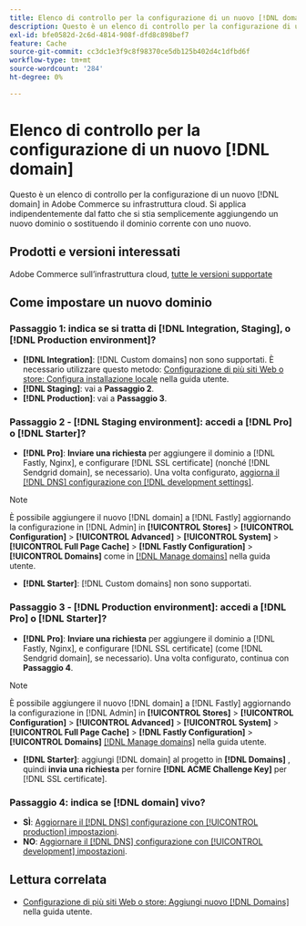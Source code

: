 ```yaml
---
title: Elenco di controllo per la configurazione di un nuovo [!DNL domain]
description: Questo è un elenco di controllo per la configurazione di un nuovo [!DNL domain] in Adobe Commerce su infrastruttura cloud.
exl-id: bfe0582d-2c6d-4814-908f-dfd8c898bef7
feature: Cache
source-git-commit: cc3dc1e3f9c8f98370ce5db125b402d4c1dfbd6f
workflow-type: tm+mt
source-wordcount: '284'
ht-degree: 0%

---
```


# Elenco di controllo per la configurazione di un nuovo [!DNL domain]

Questo è un elenco di controllo per la configurazione di un nuovo [!DNL domain] in Adobe Commerce su infrastruttura cloud. Si applica indipendentemente dal fatto che si stia semplicemente aggiungendo un nuovo dominio o sostituendo il dominio corrente con uno nuovo.

## Prodotti e versioni interessati

Adobe Commerce sull’infrastruttura cloud, [tutte le versioni supportate](https://www.adobe.com/content/dam/cc/en/legal/terms/enterprise/pdfs/Adobe-Commerce-Software-Lifecycle-Policy.pdf)

## Come impostare un nuovo dominio

### Passaggio 1: indica se si tratta di [!DNL Integration, Staging], o [!DNL Production environment]?

* **[!DNL Integration]**: [!DNL Custom domains] non sono supportati. È necessario utilizzare questo metodo: [Configurazione di più siti Web o store: Configura installazione locale](https://experienceleague.adobe.com/docs/commerce-cloud-service/user-guide/configure-store/multiple-sites.html#add-new-domains) nella guida utente.
* **[!DNL Staging]**: vai a **Passaggio 2**.
* **[!DNL Production]**: vai a **Passaggio 3**.

### Passaggio 2 - [!DNL Staging environment]: accedi a [!DNL Pro] o [!DNL Starter]?

* **[!DNL Pro]**: **Inviare una richiesta** per aggiungere il dominio a [!DNL Fastly, Nginx], e configurare [!DNL SSL certificate] (nonché [!DNL Sendgrid domain], se necessario). Una volta configurato, [aggiorna il [!DNL DNS] configurazione con [!DNL development settings]](https://experienceleague.adobe.com/docs/commerce-cloud-service/user-guide/cdn/setup-fastly/fastly-configuration.html#update-dns-configuration-with-development-settings).

>[!NOTE]
>
>È possibile aggiungere il nuovo [!DNL domain] a [!DNL Fastly] aggiornando la configurazione in [!DNL Admin] in **[!UICONTROL Stores]** > **[!UICONTROL Configuration]** > **[!UICONTROL Advanced]** > **[!UICONTROL System]** > **[!UICONTROL Full Page Cache]** > **[!DNL Fastly Configuration]** > **[!UICONTROL Domains]** come in [[!DNL Manage domains]](https://experienceleague.adobe.com/docs/commerce-cloud-service/user-guide/cdn/setup-fastly/fastly-custom-cache-configuration.html#manage-domains) nella guida utente.

* **[!DNL Starter]**: [!DNL Custom domains] non sono supportati.

### Passaggio 3 - [!DNL Production environment]: accedi a [!DNL Pro] o [!DNL Starter]?

* **[!DNL Pro]**: **Inviare una richiesta** per aggiungere il dominio a [!DNL Fastly, Nginx], e configurare [!DNL SSL certificate] (come [!DNL Sendgrid domain], se necessario). Una volta configurato, continua con **Passaggio 4**.

>[!NOTE]
>
>È possibile aggiungere il nuovo [!DNL domain] a [!DNL Fastly] aggiornando la configurazione in [!DNL Admin] in **[!UICONTROL Stores]** > **[!UICONTROL Configuration]** > **[!UICONTROL Advanced]** > **[!UICONTROL System]** > **[!UICONTROL Full Page Cache]** > **[!DNL Fastly Configuration]** > **[!UICONTROL Domains]** [[!DNL Manage domains]](https://experienceleague.adobe.com/docs/commerce-cloud-service/user-guide/cdn/setup-fastly/fastly-custom-cache-configuration.html#manage-domains) nella guida utente.

* **[!DNL Starter]**: aggiungi [!DNL domain] al progetto in **[!DNL Domains]** , quindi **invia una richiesta** per fornire **[!DNL ACME Challenge Key]** per [!DNL SSL certificate].

### Passaggio 4: indica se [!DNL domain] vivo?

* **SÌ**: [Aggiornare il [!DNL DNS] configurazione con [!UICONTROL production] impostazioni](https://experienceleague.adobe.com/docs/commerce-cloud-service/user-guide/launch/checklist.html#update-dns-configuration-with-production-settings).
* **NO**: [Aggiornare il [!DNL DNS] configurazione con [!UICONTROL development] impostazioni](https://experienceleague.adobe.com/docs/commerce-cloud-service/user-guide/cdn/setup-fastly/fastly-configuration.html#update-dns-configuration-with-development-settings).

## Lettura correlata

* [Configurazione di più siti Web o store: Aggiungi nuovo [!DNL Domains]](https://experienceleague.adobe.com/docs/commerce-cloud-service/user-guide/configure-store/multiple-sites.html#add-new-domains) nella guida utente.
